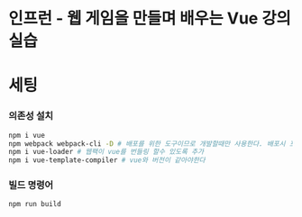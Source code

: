 # 인프런 - 웹 게임을 만들며 배우는 Vue 강의 실습
# 세팅
### 의존성 설치
```bash
npm i vue
npm webpack webpack-cli -D # 배포를 위한 도구이므로 개발할때만 사용한다. 배포시 포함되지 않음
npm i vue-loader # 웹팩이 vue를 번들링 할수 있도록 추가
npm i vue-template-compiler # vue와 버전이 같아야한다
```

### 빌드 명령어
```bash
npm run build 
```